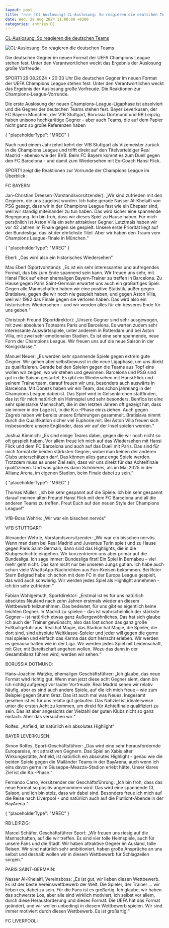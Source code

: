 ```yaml
---
layout: post
title: "🔥🔥🔥 [Cl Auslosung] CL-Auslosung: So reagieren die deutschen Teams"
date: Wed, 28 Aug 2024 11:00:00 +0200
categories: entries DE
---
```

[CL-Auslosung: So reagieren die deutschen Teams](https://www.sport1.de/news/fussball/champions-league/2024/08/cl-auslosung-so-reagieren-die-deutschen-teams)

![CL-Auslosung: So reagieren die deutschen Teams](https://reshape.sport1.de/c/t/bc7fd7c1-bdd1-4183-a34b-01dc729a8d7a/1200x630)

Die deutschen Gegner im neuen Format der UEFA Champions League stehen fest. Unter den Verantwortlichen weckt das Ergebnis der Auslosung große Vorfreude.

SPORT1 29.08.2024 • 20:33 Uhr Die deutschen Gegner im neuen Format der UEFA Champions League stehen fest. Unter den Verantwortlichen weckt das Ergebnis der Auslosung große Vorfreude. Die Reaktionen zur Champions-League-Vorrunde.

Die erste Auslosung der neuen Champions-League-Ligaphase ist absolviert und die Gegner der deutschen Teams stehen fest. Bayer Leverkusen, der FC Bayern München, der VfB Stuttgart, Borussia Dortmund und RB Leipzig haben unisono hochkarätige Gegner - aber auch Teams, die auf dem Papier nicht ganz so große Referenzen haben

{ "placeholderType": "MREC" }

Nach rund einem Jahrzehnt kehrt der VfB Stuttgart als Vizemeister zurück in die Champions League und trifft direkt auf den Titelverteidiger Real Madrid - ebenso wie der BVB. Beim FC Bayern kommt es zum Duell gegen den FC Barcelona - und damit zum Wiedersehen mit Ex-Coach Hansi Flick.

SPORT1 zeigt die Reaktionen zur Vorrunde der Champions League im Überblick:

FC BAYERN

Jan-Christian Dreesen (Vorstandsvorsitzender): „Wir sind zufrieden mit den Gegnern, die uns zugelost wurden. Ich habe gerade Nasser Al-Khelaifi von PSG gesagt, dass wir in der Champions League fast wie ein Ehepaar sind, weil wir ständig miteinander zu tun haben. Das wird sicher eine spannende Begegnung. Ich bin froh, dass wir dieses Spiel zu Hause haben. Für mich persönlich ist Aston Villa ein sehr attraktiver Gegner. Letztmals haben wir vor 42 Jahren im Finale gegen sie gespielt. Unsere erste Priorität liegt auf der Bundesliga, das ist der ehrlichste Titel. Aber wir haben den Traum vom Champions League-Finale in München.“

{ "placeholderType": "MREC" }

Eberl: „Das wird also ein historisches Wiedersehen“

Max Eberl (Sportvorstand): „Es ist ein sehr interessantes und aufregendes Format, das bis zum Ende spannend sein kann. Wir freuen uns sehr, mit Hansi Flick auf einen ehemaligen Bayern-Trainer zu treffen in Barcelona. Zu Hause gegen Paris Saint-Germain erwartet uns auch ein großartiges Spiel. Gegen alle Mannschaften haben wir eine positive Statistik, außer gegen Bratislava, gegen die wir noch nie gespielt haben, und gegen Aston Villa, weil wir 1982 das Finale gegen sie verloren haben. Das wird also ein historisches Wiedersehen – und wir werden alles für ein besseres Ende für uns geben.“

Christoph Freund (Sportdirektor): „Unsere Gegner sind sehr ausgewogen, mit zwei absoluten Topteams Paris und Barcelona. Es warten zudem sehr interessante Auswärtsspiele, unter anderem in Rotterdam und bei Aston Villa, mit zwei sehr emotionalen Stadien. Es ist eine sehr spannende, neue Form der Champions League. Wir freuen uns auf die neue Saison in der Königsklasse.“

Manuel Neuer: „Es werden sehr spannende Spiele gegen extrem gute Gegner. Wir gehen aber selbstbewusst in die neue Ligaphase, um uns direkt zu qualifizieren. Gerade bei den Spielen gegen die Teams aus Topf eins wollen wir zeigen, wo wir stehen und gewinnen. Barcelona und PSG sind gut in die Saison gestartet. Es gibt ein Wiedersehen mit Hansi Flick und seinem Trainerteam, darauf freuen wir uns, besonders auch auswärts in Barcelona. Mit Donezk haben wir ein Team, das schon jahrelang in der Champions League dabei ist. Das Spiel wird in Gelsenkirchen stattfinden, das ist für mich natürlich ein Heimspiel und sehr besonders. Benfica ist eine sehr spielstarke Mannschaft, die in den letzten Jahren oft gezeigt hat, dass sie immer in der Lage ist, in die K.o.-Phase einzuziehen. Auch gegen Zagreb haben wir bereits unsere Erfahrungen gesammelt. Bratislava nimmt durch die Qualifikation sicher viel Euphorie mit. Bei Aston Villa freuen sich insbesondere unsere Engländer, dass wir auf der Insel spielen werden.“

Joshua Kimmich: „Es sind einige Teams dabei, gegen die wir noch nicht so oft gespielt haben. Vor allem freue ich mich auf das Wiedersehen mit Hansi Flick und dem FC Barcelona und auch auf das Duell mit Paris. Das sind für mich formal die beiden stärksten Gegner, wobei man keinen der anderen Clubs unterschätzen darf. Das können alles ganz enge Spiele werden. Trotzdem muss es unser Ziel sein, dass wir uns direkt für das Achtelfinale qualifizieren. Und was gäbe es dann Schöneres, als im Mai 2025 in der Allianz Arena, im eigenen Stadion, beim Finale dabei zu sein.“

{ "placeholderType": "MREC" }

Thomas Müller: „Ich bin sehr gespannt auf die Spiele. Ich bin sehr gespannt darauf meinen alten Freund Hansi Flick mit dem FC Barcelona und all die anderen Teams zu treffen. Freut Euch auf den neuen Style der Champions League!“

VfB-Boss Wehrle: „Wir war ein bisschen nervös“

VFB STUTTGART:

Alexander Wehrle, Vorstandsvorsitzender: „Wir war ein bisschen nervös. Wenn man dann bei Real Madrid und Juventus Turin spielt und zu Hause gegen Paris Saint-Germain, dann sind das Highlights, die in die Klubgeschichte eingehen. Wir konzentrieren uns aber primär auf die Bundesliga. Ich sage immer: Bundesliga first! Ein Spiel in Bernabeu – viel mehr geht nicht. Das kam nicht nur bei unseren Jungs gut an. Ich habe auch schon viele WhattsApp-Nachrichten aus Fan-Kreisen bekommen. Bei Roter Stern Belgrad habe ich schon mit dem FC in der Europa League gespielt, das wird auch schwierig. Wir werden jedes Spiel als Highlight annehmen - ich bin sehr zufrieden.“

Fabian Wohlgemuth, Sportdirektor: „Erstmal ist es für uns natürlich absolutes Neuland nach zehn Jahren erstmals wieder an diesem Wettbewerb teilzunehmen. Das bedeutet, für uns gibt es eigentlich keine leichten Gegner. In Madrid zu spielen – das ist wahrscheinlich der stärkste Gegner – ist natürlich etwas ganz Außergewöhnliches. Das hat sich glaube ich auch der Trainer gewünscht, also das löst schon das ganz große Fußballgefühl aus. Real hat Magie, das Stadion hat Magie, die Spieler, die dort sind, sind absolute Weltklasse-Spieler und jeder will gegen die gerne mal spielen und einfach das Karma das dort herrscht erleben. Wir werden es genauso halten wie in der Liga. Wir werden jedes Spiel mit Leidenschaft, mit Gier, mit Bereitschaft angehen wollen. Wozu das dann in der Gesamtbilanz führen wird, werden wir sehen.“

BORUSSIA DOTMUND:

Hans-Joachim Watzke, ehemaliger Geschäftsführer: „Ich glaube, das neue Format wird richtig gut. Wenn man jetzt diese acht Gegner sieht, dann bin ich richtig aufgeregt vor lauter Vorfreude. Real Madrid sehen wir relativ häufig, aber es sind auch andere Spiele, auf die ich mich freue – wie zum Beispiel gegen Sturm Graz. Das ist auch mal was Neues. Insgesamt gesehen ist es für uns relativ gut gelaufen. Das Nahziel ist idealerweise unter die ersten Acht zu kommen, um direkt für Achtelfinale qualifiziert zu sein. Das ist aber angesichts der Vielzahl der guten Klubs nicht so ganz einfach. Aber das versuchen wir.“

Rolfes: „Anfield, ist natürlich ein absolutes Highlight“

BAYER LEVERKUSEN:

Simon Rolfes, Sport-Geschäftsführer: „Das wird eine sehr herausfordernde Europareise, mit attraktiven Gegnern. Das Spiel an Xabis alter Wirkungsstätte, Anfield, ist natürlich ein absolutes Highlight - genau wie die beiden Spiele gegen die Mailänder Teams in der BayArena, auch wenn ich eins davon gerne im Giuseppe-Meazza-Stadion erlebt hätte. Unser klares Ziel ist die Ko.-Phase.“

Fernando Carro, Vorsitzender der Geschäftsführung: „Ich bin froh, dass das neue Format so positiv angenommen wird. Das wird eine spannende CL Saison, und ich bin stolz, dass wir dabei sind. Besonders freue ich mich auf die Reise nach Liverpool - und natürlich auch auf die Flutlicht-Abende in der BayArena.“

{ "placeholderType": "MREC" }

RB LEIPZIG:

Marcel Schäfer, Geschäftsführer Sport: „Wir freuen uns riesig auf die Mannschaften, auf die wir treffen. Es sind vier tolle Heimspiele, auch für unsere Fans und die Stadt. Wir haben attraktive Gegner im Ausland, tolle Reisen. Wir sind natürlich sehr ambitioniert, haben große Ansprüche an uns selbst und deshalb wollen wir in diesem Wettbewerb für Schlagzeilen sorgen.“

PARIS SAINT-GERMAIN:

Nasser Al-Khelaifi, Vereinsboss: „Es ist gut, wir lieben diesen Wettbewerb. Es ist der beste Vereinswettbewerb der Welt. Die Spieler, der Trainer ... wir lieben es, dabei zu sein. Für die Fans ist es großartig. Ich glaube, wir haben das schwerste Los, aber alle sind wirklich motiviert, ich selbst vor allem, durch diese Herausforderung und dieses Format. Die UEFA hat das Format geändert, und wir wollen unbedingt in diesem Wettbewerb spielen. Wir sind immer motiviert durch diesen Wettbewerb. Es ist großartig!“

FC LIVERPOOL:

